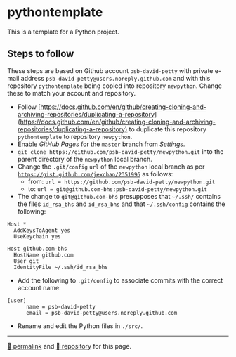 # pythontemplate

This is a template for a Python project.

## Steps to follow

These steps are based on Github account `psb-david-petty` with private e-mail address `psb-david-petty@users.noreply.github.com` and with this repository `pythontemplate` being copied into repository `newpython`. Change these to match your account and repository.

- Follow [https://docs.github.com/en/github/creating-cloning-and-archiving-repositories/duplicating-a-repository](https://docs.github.com/en/github/creating-cloning-and-archiving-repositories/duplicating-a-repository) to duplicate this repository `pythontemplate` to repository `newpython`.
- Enable *GitHub Pages* for the `master` branch from *Settings*.
- `git clone https://github.com/psb-david-petty/newpython.git` into the parent directory of the `newpython` local branch.
- Change the `.git/config` `url` of the `newpython` local branch as per [`https://gist.github.com/jexchan/2351996`](https://gist.github.com/jexchan/2351996) as follows:
  - from: `url = https://github.com/psb-david-petty/newpython.git`
  - to: `url = git@github.com-bhs:psb-david-petty/newpython.git`
- The change to `git@github.com-bhs` presupposes that `~/.ssh/` contains the files `id_rsa_bhs` and `id_rsa_bhs` and that `~/.ssh/config` contains the following:
```
Host *
  AddKeysToAgent yes
  UseKeychain yes

Host github.com-bhs
  HostName github.com
  User git
  IdentityFile ~/.ssh/id_rsa_bhs
  ```
  - Add the following to `.git/config` to associate commits with the correct account name:
  ```
  [user]
	    name = psb-david-petty
	    email = psb-david-petty@users.noreply.github.com
  ```
  - Rename and edit the Python files in `./src/`.


<hr>

[&#128279; permalink](https://psb-david-petty.github.io/pythontemplate) and [&#128297; repository](https://github.com/psb-david-petty/pythontemplate) for this page.
